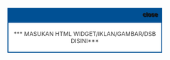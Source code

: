 <style>
#topbar {
height:30px;
width:auto;
margin:0 auto;
background: #005094 url('http://lh3.ggpht.com/_beEpWOXwLJE/TIb57Lu4fwI/AAAAAAAABE0/q7niFVRbyNE/top-toolbar.jpg');
background-repeat:repeat-x;
text-align:left;
padding-top:4px;
}
#adsground {
height:auto;
margin:0 auto;
width: 336px;
background:#fff;
border-bottom:2px #005094 solid;
border-right:2px #005094 solid;
border-left:2px #005094 solid;
text-align:Center;
padding:4px;
}


#headlineatas {
opacity:1.0;
height:auto;
width:auto;
position:fixed;
top:65px;
left:170px;
border-bottom:1px #005094 solid;
border-bottom:0px blue solid;
color:#333;
padding:0px;
z-index:1001;
position: fixed;
top: 50%;
left: 50%;
margin-top: -120px;
margin-left: -220px;
font-size:13px;}
</style>
<script type="text/javascript">
function getValue()
{
document.getElementById("headlineatas").style.display = 'none';
}
</script>
<div id="headlineatas">
<div id="topbar">
<span style="color:#fff;font-size:13px;font-weight:bold;text-shadow:black 0.1em 0.1em 0.1em;float:right;padding-top:3px;padding-right:10px"><a target="_blank" onclick="getValue()">close</a></span>
</div>
<div id="adsground">
<p>
*** MASUKAN HTML WIDGET/IKLAN/GAMBAR/DSB DISINI***
<br/></p>
</div>
</div>
